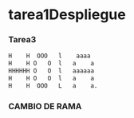 # tarea1Despliegue

### Tarea3
```txt
H    H  OOO   l    aaaa
H    H O   O  l   a    a
HHHHHH O   O  l   aaaaaa
H    H O   O  l   a    a
H    H  OOO   L   a    a.
```
### CAMBIO DE RAMA
